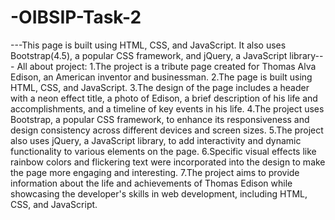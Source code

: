 # -OIBSIP-Task-2
---This page is built using HTML, CSS, and JavaScript. It also uses Bootstrap(4.5), a popular CSS framework, and jQuery, a JavaScript library---
All about project:
1.The project is a tribute page created for Thomas Alva Edison, an American inventor and businessman.
2.The page is built using HTML, CSS, and JavaScript.
3.The design of the page includes a header with a neon effect title, a photo of Edison, a brief description of his life and accomplishments, and a timeline of key events in his life.
4.The project uses Bootstrap, a popular CSS framework, to enhance its responsiveness and design consistency across different devices and screen sizes.
5.The project also uses jQuery, a JavaScript library, to add interactivity and dynamic functionality to various elements on the page.
6.Specific visual effects like rainbow colors and flickering text were incorporated into the design to make the page more engaging and interesting.
7.The project aims to provide information about the life and achievements of Thomas Edison while showcasing the developer's skills in web development, including HTML, CSS, and JavaScript.


